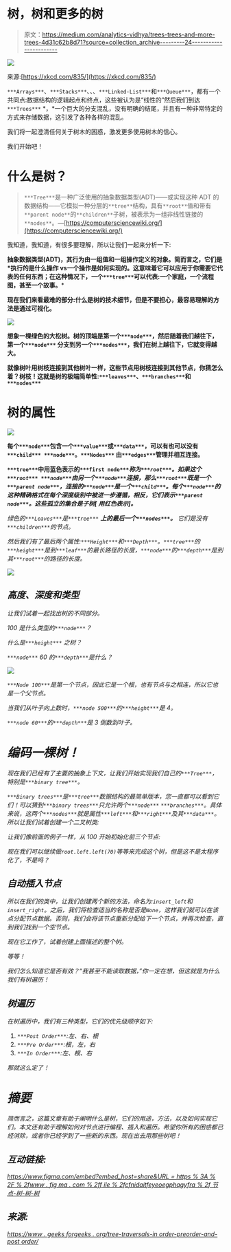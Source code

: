 # 树，树和更多的树

> 原文：<https://medium.com/analytics-vidhya/trees-trees-and-more-trees-4d31c62b8d71?source=collection_archive---------24----------------------->

![](img/30d16224d98c8cbfc27fc5e9d2319288.png)

来源:[https://xkcd.com/835/](https://xkcd.com/835/)

`***Arrays***`、`***Stacks***`、*、*、`***Linked-List***`和`***Queue***`，都有一个共同点:数据结构的逻辑起点和终点，这些被认为是“线性的”然后我们到达`***Trees***` *，*一个巨大的分支混乱，没有明确的结尾，并且有一种非常特定的方式来存储数据，这引发了各种各样的混乱。

我们将一起澄清任何关于树木的困惑，激发更多使用树木的信心。

我们开始吧！

# 什么是树？

> `***Tree***`是一种广泛使用的抽象数据类型(ADT)——或实现这种 ADT 的数据结构——它模拟一种分层的`**tree**`结构，具有`**root**`值和带有`**parent node**`的`**children**`子树，被表示为一组非线性链接的`**nodes**`。—[https://computersciencewiki.org/](https://computersciencewiki.org/)

我知道，我知道，有很多要理解，所以让我们一起来分析一下:

**抽象数据类型(ADT)，**其行为由一组值和一组操作定义的对象。简而言之，它们是*执行的是什么操作 vs**一个操作是如何实现的。这意味着它可以应用于你需要它代表的任何东西；在这种情况下，一个`***tree***`可以代表:一个家庭，一个流程图，甚至一个故事。***

**现在我们来看最难的部分:什么是树的技术细节，但是不要担心，最容易理解的方法是通过可视化。**

**![](img/8f06fc8210675747240bf4aa04f97492.png)**

**想象一棵绿色的大松树。树的顶端是第一个`***node***`，然后随着我们越往下，第一个`***node***` 分支到另一个`***nodes***`，我们在树上越往下，它就变得越大。**

**就像树叶用树枝连接到其他树叶一样，这些节点用树枝连接到其他节点，你猜怎么着？树枝！这就是树的极端简单性:`***leaves***`、`***branches***`和`***nodes***`**

# **树的属性**

**![](img/fad6333f5190a22dd5f2af4ac2b4ce5e.png)**

**每个`***node***`包含一个`***value***`或`***data***`，可以有也可以没有`***child*** ***node***`。`***Nodes***` 由`***edges***`管理并相互连接。**

**`***tree***`中用蓝色表示的`***first node***`*称为`***root***`。如果这个`***root*** ***node***`由另一个`***node***`连接，那么`***root***`既是一个`***parent node***`，连接的`***node***`是一个`***child***`。每个`***node***`的这种精确格式在每个深度级别中被进一步遵循，相反，它们表示`***parent node***`。这些孤立的集合是子树[ *用红色*表示]。***

*绿色的`***Leaves***`*是`***tree***` ***上的最后一个`***nodes***`。*** 它们是没有`***children***`的节点。**

*然后我们有了最后两个属性:`***Height***`和`***Depth***`。`***tree***`的`***height***`是到`***leaf***`的最长路径的长度，`***node***`的`***depth***`是到其`***root***`的路径的长度。*

*![](img/de33c697926dc90bf7d3ad6bff133b26.png)*

## *高度、深度和类型*

*让我们试着一起找出树的不同部分。*

*100 是什么类型的`***node***`？*

*什么是`***height***` 之树？*

*`***node***` 60 的`***depth***`是什么？*

*![](img/c386243237853910724df4c806719ab3.png)*

*`***Node 100***`是第一个节点，因此它是一个根，也有节点与之相连，所以它也是一个父节点。*

*当我们从叶子向上数时，`***node 500***`的`***height***`是 4。*

*`***node 60***`的`***depth***`是 3 倒数到叶子。*

# *编码一棵树！*

*现在我们已经有了主要的抽象上下文，让我们开始实现我们自己的`***Tree***`，特别是`***binary tree***`。*

*`***Binary trees***`是`***tree***`数据结构的最简单版本，您一直都可以看到它们！可以猜到`***binary trees***`只允许两个`***node***` `***branches***`。具体来说，这两个`***nodes***`就是属性`***left***`和`***right***`及其`***data***`。所以让我们试着创建一个二叉树类:*

*让我们像前面的例子一样，从 100 开始初始化前三个节点:*

*现在我们可以继续做`root.left.left(70)`等等来完成这个树，但是这不是太程序化了，不是吗？*

## *自动插入节点*

*所以在我们的类中，让我们创建两个新的方法，命名为:`insert_left`和`insert_right`。之后，我们将检查适当的名称是否是`None`，这样我们就可以在该点分配节点数据。否则，我们会将该节点重新分配给下一个节点，并再次检查，直到我们找到一个空节点。*

*现在它工作了，试着创建上面描述的整个树。*

*等等！*

*我们怎么知道它是否有效？“我甚至不能读取数据，”你一定在想，但这就是为什么我们有树遍历！*

## *树遍历*

*在树遍历中，我们有三种类型，它们的优先级顺序如下:*

1.  *`***Post Order***`:左、右、根*
2.  *`***Pre Order***`:根，左，右*
3.  *`***In Order***`:左、根、右*

*那就这么定了！*

# *摘要*

*简而言之，这篇文章有助于阐明什么是树，它们的用途，方法，以及如何实现它们。本文还有助于理解如何对节点进行编程、插入和遍历。希望你所有的困惑都已经消除，或者你已经学到了一些新的东西。现在出去用那些树吧！*

## *互动链接:*

*[https://www.figma.com/embed?embed_host=share&URL = https % 3A % 2F % 2fwww . fig ma . com % 2ff ile % 2fcfnidaitfeyeoegphqgyfra % 2f 节点-树-树-树](https://www.figma.com/file/cfniDAItfeYeOgphQGyFRa/Node-Tree-Tree-Tree?node-id=0%3A1)*

## *来源:*

*[https://www . geeks forgeeks . org/tree-traversals-in order-preorder-and-post order/](https://www.geeksforgeeks.org/tree-traversals-inorder-preorder-and-postorder/)*